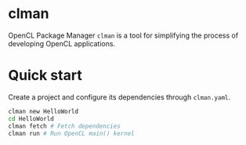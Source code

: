 # clman
OpenCL Package Manager
`clman` is a tool for simplifying the process of developing OpenCL applications.

# Quick start

Create a project and configure its dependencies through `clman.yaml`.

```sh
clman new HelloWorld
cd HelloWorld
clman fetch # Fetch dependencies
clman run # Run OpenCL main() kernel
```
